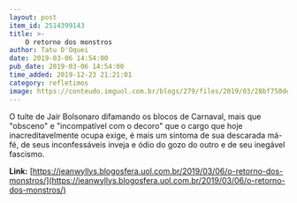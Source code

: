 ```yaml
---
layout: post
item_id: 2514399143
title: >-
    O retorno dos monstros
author: Tatu D'Oquei
date: 2019-03-06 14:54:00
pub_date: 2019-03-06 14:54:00
time_added: 2019-12-23 21:21:01
category: refletimos
image: https://conteudo.imguol.com.br/blogs/279/files/2019/03/28bf750de9a32daefcc78152715392ee7cf96600d37913588381feba8a9077e3_5c7848213adff-1-615x300.jpg
---
```


O tuíte de Jair Bolsonaro difamando os blocos de Carnaval, mais que "obsceno" e "incompatível com o decoro" que o cargo que hoje inacreditavelmente ocupa exige, é mais um sintoma de sua descarada má-fé, de seus inconfessáveis inveja e ódio do gozo do outro e de seu inegável fascismo.

**Link:** [https://jeanwyllys.blogosfera.uol.com.br/2019/03/06/o-retorno-dos-monstros/](https://jeanwyllys.blogosfera.uol.com.br/2019/03/06/o-retorno-dos-monstros/)

